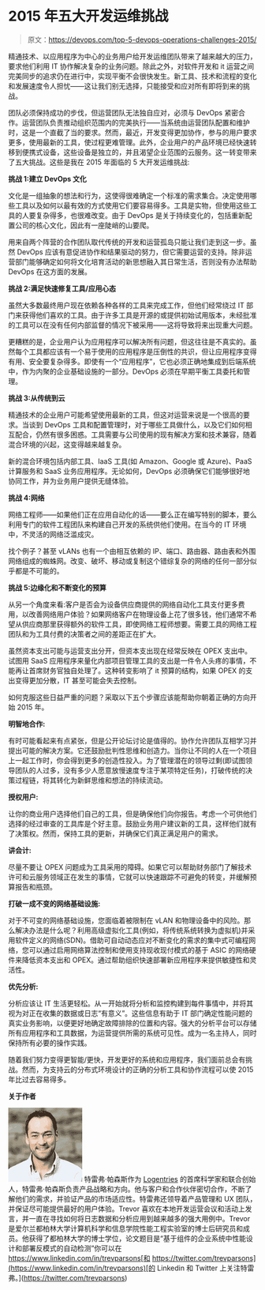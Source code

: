 # 2015 年五大开发运维挑战

> 原文：<https://devops.com/top-5-devops-operations-challenges-2015/>

精通技术、以应用程序为中心的业务用户给开发运维团队带来了越来越大的压力，要求他们利用 IT 协作解决复杂的业务问题。除此之外，对软件开发和 it 运营之间完美同步的追求仍在进行中，实现平衡不会很快发生。新工具、技术和流程的变化和发展速度令人担忧——这让我们别无选择，只能接受和应对所有即将到来的挑战。

团队必须保持成功的步伐，但运营团队无法独自应对，必须与 DevOps 紧密合作。运营团队负责推动组织范围内的完美执行——当系统由运营团队配置和维护时，这是一个直截了当的要求。然而，最近，开发变得更加协作，参与的用户要求更多，使用最新的工具，使过程更难管理。此外，企业用户的产品环境已经快速转移到便携式设备，这些设备是独立的，并且渴望企业范围的云服务。这一转变带来了五大挑战。这些是我在 2015 年面临的 5 大开发运维挑战:

**挑战 1:建立 DevOps 文化**

文化是一组抽象的想法和行为，这使得很难确定一个标准的需求集合。决定使用哪些工具以及如何以最有效的方式使用它们要容易得多。工具是实物，但使用这些工具的人要复杂得多，也很难改变。由于 DevOps 是关于持续变化的，包括重新配置公司的核心文化，因此有一座陡峭的山要爬。

用来自两个阵营的合作团队取代传统的开发和运营孤岛只能让我们走到这一步。虽然 DevOps 应该有意促进协作和结果驱动的努力，但它需要运营的支持。除非运营部门能够确定如何将文化培育活动的新思想融入其日常生活，否则没有办法帮助 DevOps 在这方面的发展。

**挑战 2:满足快速修复工具/应用心态**

虽然大多数最终用户现在依赖各种各样的工具来完成工作，但他们经常绕过 IT 部门来获得他们喜欢的工具。由于许多工具是开源的或提供初始试用版本，未经批准的工具可以在没有任何内部监督的情况下被采用——这将导致将来出现重大问题。

更糟糕的是，企业用户认为应用程序可以解决所有问题，但这往往是不真实的。虽然每个工具都应该有一个易于使用的应用程序是压倒性的共识，但让应用程序变得有用、安全要复杂得多。即使有一个“应用程序”，它也必须正确地集成到后端系统中，作为内聚的企业基础设施的一部分。DevOps 必须在早期平衡工具委托和管理。

**挑战 3:从传统到云**

精通技术的企业用户可能希望使用最新的工具，但这对运营来说是一个很高的要求。当谈到 DevOps 工具和配置管理时，对于哪些工具做什么，以及它们如何相互配合，仍然有很多困惑。工具需要与公司使用的现有解决方案和技术兼容，随着混合环境的兴起，这变得越来越复杂。

新的混合环境包括内部工具、IaaS 工具(如 Amazon、Google 或 Azure)、PaaS 计算服务和 SaaS 业务应用程序。无论如何，DevOps 必须确保它们能够很好地协同工作，并为业务用户提供无缝体验。

**挑战 4:网络**

网络工程师——如果他们正在应用自动化的话——要么正在编写特别的脚本，要么利用专门的软件工程团队来构建自己开发的系统供他们使用。在当今的 IT 环境中，不灵活的网络泛滥成灾。

找个例子？甚至 vLANs 也有一个由相互依赖的 IP、端口、路由器、路由表和外围网络组成的蜘蛛网。改变、破坏、移动或复制这个错综复杂的网络的任何一部分似乎都是不可能的。

**挑战 5:边缘化和不断变化的预算**

从另一个角度来看:客户是否会为设备供应商提供的网络自动化工具支付更多费用，以改善网络用户体验？如果网络客户在物理设备上花了很多钱，他们通常不希望从供应商那里获得额外的软件工具，即使网络工程师想要。需要工具的网络工程团队和为工具付费的决策者之间的差距正在扩大。

虽然资本支出可能与运营支出分开，但资本支出现在经常反映在 OPEX 支出中。试图用 SaaS 应用程序来量化内部项目管理工具的支出是一件令人头疼的事情，不能再让首席财务官独自处理了。这种转变影响了 it 预算的结构，如果 OPEX 的支出变得更加分散，IT 甚至可能会失去控制。

如何克服这些日益严重的问题？采取以下五个步骤应该能帮助你朝着正确的方向开始 2015 年。

**明智地合作:**

有时可能看起来有点紧张，但是公开论坛讨论是值得的。协作允许团队互相学习并提出可能的解决方案。它还鼓励批判性思维和创造力。当你让不同的人在一个项目上一起工作时，你会得到更多的创造性投入。为了管理潜在的领导过剩(即试图领导团队的人过多，没有多少人愿意放慢速度专注于某项特定任务)，打破传统的决策过程链，将其转化为新鲜思维和想法的持续流动。

**授权用户:**

让你的商业用户选择他们自己的工具，但是确保他们向你报告。考虑一个可供他们选择的经过审查的工具库是个好主意。鼓励业务用户建议新的工具，这样他们就有了决策权。然而，保持工具的更新，并确保它们真正满足用户的需求。

**讲会计:**

尽量不要让 OPEX 问题成为工具采用的障碍。如果它可以帮助财务部门了解技术许可和云服务领域正在发生的事情，它就可以快速跟踪不可避免的转变，并缓解预算报告和瓶颈。

**打破一成不变的网络基础设施:**

对于不可变的网络基础设施，您面临着被限制在 vLAN 和物理设备中的风险。那么解决办法是什么呢？利用高级虚拟化工具(例如，将传统系统转换为虚拟机)并采用软件定义的网络(SDN)。借助可自动动态应对不断变化的需求的集中式可编程网络，您可以通过启用网络算法控制和使用支持现收现付模式的基于 ASIC 的网络硬件来降低资本支出和 OPEX。通过帮助组织快速部署新应用程序来提供敏捷性和灵活性。

**优先分析:**

分析应该让 IT 生活更轻松。从一开始就将分析和监控构建到每件事情中，并将其视为对正在收集的数据或日志“有意义”。这些信息有助于 IT 部门确定性能问题的真实业务影响，以便更好地确定故障排除的位置和内容。强大的分析平台可以存储所有应用程序和工具数据，为运营提供所需的系统可见性。成为一名主持人，同时保持所有必要的操作实践。

随着我们努力变得更智能/更快，开发更好的系统和应用程序，我们面前总会有挑战。然而，为支持云的分布式环境设计的正确的分析工具和协作流程可以使 2015 年比过去容易得多。

**关于作者**

[![trevor-parsons-300x300-304xx300-200-0-26 copy](img/d0c6d4f41ecad8fc12c077aeb890e633.png)](https://devops.com/wp-content/uploads/2014/12/trevor-parsons-300x300-304xx300-200-0-26-copy.jpg) 特雷弗·帕森斯作为 [Logentries](www.logentries.com) 的首席科学家和联合创始人，特雷弗·帕森斯负责产品战略和方向。他与客户和合作伙伴密切合作，不断了解他们的需求，并验证产品的市场适应性。特雷弗还领导着产品管理和 UX 团队，并保证尽可能提供最好的用户体验。Trevor 喜欢在本地开发运营会议和活动上发言，并一直在寻找如何将日志数据和分析应用到越来越多的强大用例中。Trevor 是爱尔兰都柏林大学计算机科学和信息学院性能工程实验室的博士后研究员和成员。他获得了都柏林大学的博士学位，论文题目是“基于组件的企业系统中性能设计和部署反模式的自动检测”你可以在 https://www.linkedin.com/in/trevparsons[和 https://twitter.com/trevparsons](https://www.linkedin.com/in/trevparsons)[的 Linkedin 和 Twitter 上关注特雷弗。](https://twitter.com/trevparsons)
